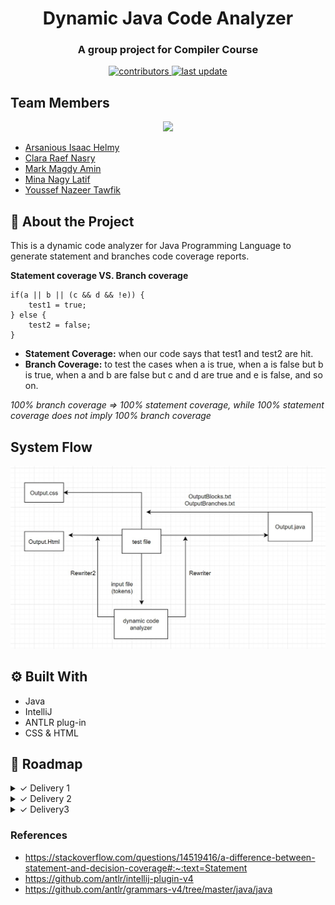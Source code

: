 <div align="center">
  <h1>Dynamic Java Code Analyzer</h1>
  <h3>A group project for Compiler Course</h3>
  <p>
  <a href="https://github.com/Louis3797/awesome-readme-template/graphs/contributors">
    <img src="https://img.shields.io/badge/contriburtors-5-green" alt="contributors" />
  </a>
  <a href="https://github.com/Clara-Raef/DynamicCodeAnalyzer-CompilerProject/commits/main">
    <img src="https://img.shields.io/badge/last%20commit-april%202023-blue" alt="last update" />
  </a>
  </p>

</div>

## Team Members
<div align="center">
  <p>
    <a href="https://github.com/Clara-Raef/DynamicCodeAnalyzer-CompilerProject/graphs/contributors">
      <img src="https://contrib.rocks/image?repo=Clara-Raef/DynamicCodeAnalyzer-CompilerProject" />
    </a>
  </p>
</div>

- [Arsanious Isaac Helmy](https://github.com/arsanious-isaac)
- [Clara Raef Nasry](https://github.com/Clara-Raef)
- [Mark Magdy Amin](https://github.com/markmagdy822000)
- [Mina Nagy Latif](https://github.com/MinaNagyLatif)
- [Youssef Nazeer Tawfik](https://github.com/Yousef-nazeer)

## :star2: About the Project
 <p>
  This is a dynamic code analyzer for Java Programming Language to generate statement and branches code coverage reports.
 </p>

**Statement coverage VS. Branch coverage**

```
if(a || b || (c && d && !e)) {
    test1 = true;
} else {
    test2 = false;
}
```
- **Statement Coverage:** when our code says that test1 and test2 are hit.
- **Branch Coverage:** to test the cases when a is true, when a is false but b is true, when a and b are false but c and d are true and e is false, and so on.

_100% branch coverage => 100% statement coverage, while 100% statement coverage does not imply 100% branch coverage_

## System Flow
<div align="center"> 
  <img src="https://github.com/Clara-Raef/DynamicCodeAnalyzer-CompilerProject/blob/57ad60a07941017c39a13010ccb60323dc8317bd/Delivery3/flow.jpeg" />
</div>

## :gear: Built With
- Java
- IntelliJ
- ANTLR plug-in
- CSS & HTML


## :compass: Roadmap
<details>
<summary>✓ Delivery 1</summary>
  
- [x] Github repository creation
  
      <div align="center">
        <img src="https://github.com/Clara-Raef/Dynamic-Code-Analyzer--Compiler-Course-Project/blob/29d7ccda243cebb76c896872c9171a2abd8f4892/Delivery1/repo-qr-code.png" />
      </div>
  ---------------------------------------------------

- [x] ANTLR Java Lexer & Parser used
  - Credits to https://github.com/antlr/grammars-v4/tree/master/java/java
  - Custom labels were added to Java Parser later in Delivery 3
  
  ---------------------------------------------------

- [x] Testing the grammar & showing the parse tree using ANTLR with Intelli-J

  - :test_tube: Simple If condition program that states Success/Failure for a certain grade
    ```
       public class IfCond {
        public static void main(String[] args) {
          int grade=72;
          if(grade>50){
              System.out.print("Succeeded");
          }
          else{
              System.out.println("Failed");
          }
      }
    }
    ```
  - :camera: If condition Parse Tree

   ![If condition test](https://github.com/Clara-Raef/Dynamic-Code-Analyzer--Compiler-Course-Project/blob/4415d9383c010d8b1f468a8279a206429e6343ad/Delivery1/test-ifcond.png)
     
   ![If condition Parse Tree](https://github.com/Clara-Raef/Dynamic-Code-Analyzer--Compiler-Course-Project/blob/f636bf47fb7fd3762b5fd72887ca8aa81e6416ad/Delivery1/parseTree%20--Ifcondition.png)
  
    ---------------------------------------------------

  - :test_tube: Simple While loop that prints value of variable k of type integer while it's less than or equal to 10 
    ```
    public class WhileLoop {
    public static void main(String[] args) {
        int k=4;
        while(k<=10){
            System.out.println(k);
        }
    }
    }
    ```
                     
  - :camera:  While loop Parse Tree   
                     
  ![While loop test](https://github.com/Clara-Raef/Dynamic-Code-Analyzer--Compiler-Course-Project/blob/4415d9383c010d8b1f468a8279a206429e6343ad/Delivery1/test-whileloop.png)
      
  ![While loop Parse Tree](https://github.com/Clara-Raef/Dynamic-Code-Analyzer--Compiler-Course-Project/blob/4415d9383c010d8b1f468a8279a206429e6343ad/Delivery1/parseTree--whileloop.png)
  
                     
 - :camera: While loop fault Parse Tree
      
     ![While loop fault test](https://github.com/Clara-Raef/Dynamic-Code-Analyzer--Compiler-Course-Project/blob/4415d9383c010d8b1f468a8279a206429e6343ad/Delivery1/test-whileloopfault.png)
     
     ![While loop fault Parse Tree](https://github.com/Clara-Raef/Dynamic-Code-Analyzer--Compiler-Course-Project/blob/392862f1ec731e4dd1d90bc6c463213d5d79b394/Delivery1/parseTree-whileloopfault.png)
                     
    ---------------------------------------------------

 - :camera: String Operation Parse Tree
      
     ![String Operation test](https://github.com/Clara-Raef/Dynamic-Code-Analyzer--Compiler-Course-Project/blob/main/Delivery1/Code%2BParseTree-StringOperation.png)
         
     ![String Operation test](https://github.com/Clara-Raef/Dynamic-Code-Analyzer--Compiler-Course-Project/blob/main/Delivery1/parseTree--StringOperations.png)
                     
    ---------------------------------------------------
                     
- [x] Starting rule of the grammar:
      ****compilationUnit****
                     
    ---------------------------------------------------

- [x] A Java program based on Antlr (USING LISTENER) that takes a java file as an input and outputs a modified intermediate java file (injected code):
a comment is added in each code block indicating the block number
                     
<div align="center">
  <h3> :camera: Output file</h3>
 <img src="https://github.com/Clara-Raef/DynamicCodeAnalyzer-CompilerProject/blob/b5e24ecada407949e1561310abf6004abeefec03/Delivery1/Screen%20Shot%202023-03-29%20at%205.12.49%20PM.png"/>
  
  <h3> :camera: Input file VS. Modified output file </h3>
 <img src="https://github.com/Clara-Raef/DynamicCodeAnalyzer-CompilerProject/blob/b5e24ecada407949e1561310abf6004abeefec03/Delivery1/Screen%20Shot%202023-03-29%20at%205.13.48%20PM.png"/>
</div>

  </details>

<details>
  
  <summary>✓ Delivery 2</summary>
  
  - [x] A Java program based on Antlr that takes a java code (input.txt) and injects code into it, generating a modified java file (output1.java). When (output1.java) is run, the visited blocks from this code are detected and stated in a text file (output2.txt).

  <div align="center">
  <h3> :camera: Output files </h3>
 <img src="https://github.com/Clara-Raef/DynamicCodeAnalyzer-CompilerProject/blob/ebebd2c66531984decaf52e690506bef560d0b8e/Delivery2/Screen%20Shot%202023-03-29%20at%206.09.42%20PM.png"/>
  
  <h3> :camera: Input file VS. Output text file containing visited blocks numbers </h3>
 <img src="https://github.com/Clara-Raef/DynamicCodeAnalyzer-CompilerProject/blob/ebebd2c66531984decaf52e690506bef560d0b8e/Delivery2/Screen%20Shot%202023-03-29%20at%206.18.47%20PM.png"/>
  </div>
  
 </details>
</details>

<details>
  <summary>✓ Delivery3</summary>
  
  - [x] Generate an HTML where red-highlighted code blocks are the ones that have not been visited and the green-highlighted code blocks are the ones that have been visited

  - [x] Automated pipeline
  - [x] Branch coverage report 
  - [x] Testing diverse code cases

</details>

  ### References
- https://stackoverflow.com/questions/14519416/a-difference-between-statement-and-decision-coverage#:~:text=Statement
- https://github.com/antlr/intellij-plugin-v4
- https://github.com/antlr/grammars-v4/tree/master/java/java
